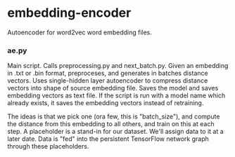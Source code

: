 # embedding-encoder
Autoencoder for word2vec word embedding files.

### ae.py

Main script. Calls preprocessing.py and next\_batch.py. 
Given an embedding in .txt or .bin format, preproceses, and generates
in batches distance vectors. Uses single-hidden layer autoencoder to
compress distance vectors into shape of source embedding file. 
Saves the model and saves embedding vectors as text file. If the script
is run with a model name which already exists, it saves the embedding 
vectors instead of retraining.  


The ideas is that we pick one (ora  few, this is "batch\_size"), and compute the distance from this embedding to all others, and train on this at each step. 
A placeholder is a stand-in for our dataset. We'll assign data to it at a later date. Data is "fed" into the persistent TensorFlow network graph through these placeholders. 
